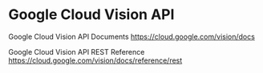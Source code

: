 # Google Cloud Vision API


Google Cloud Vision API Documents
https://cloud.google.com/vision/docs


Google Cloud Vision API REST Reference
https://cloud.google.com/vision/docs/reference/rest

